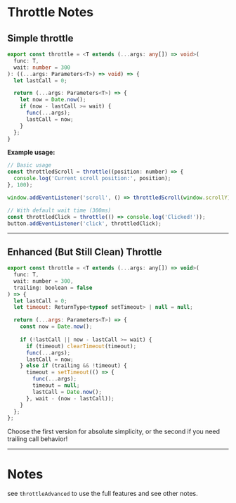 # Throttle Notes

## Simple throttle

```ts
export const throttle = <T extends (...args: any[]) => void>(
  func: T,
  wait: number = 300
): ((...args: Parameters<T>) => void) => {
  let lastCall = 0;

  return (...args: Parameters<T>) => {
    let now = Date.now();
    if (now - lastCall >= wait) {
      func(...args);
      lastCall = now;
    }
  };
}
```

**Example usage:**

```js
// Basic usage
const throttledScroll = throttle((position: number) => {
  console.log('Current scroll position:', position);
}, 100);

window.addEventListener('scroll', () => throttledScroll(window.scrollY));

// With default wait time (300ms)
const throttledClick = throttle(() => console.log('Clicked!'));
button.addEventListener('click', throttledClick);
```

---

## Enhanced (But Still Clean) Throttle

```js
export const throttle = <T extends (...args: any[]) => void>(
  func: T,
  wait: number = 300,
  trailing: boolean = false
) => {
  let lastCall = 0;
  let timeout: ReturnType<typeof setTimeout> | null = null;

  return (...args: Parameters<T>) => {
    const now = Date.now();
    
    if (!lastCall || now - lastCall >= wait) {
      if (timeout) clearTimeout(timeout);
      func(...args);
      lastCall = now;
    } else if (trailing && !timeout) {
      timeout = setTimeout(() => {
        func(...args);
        timeout = null;
        lastCall = Date.now();
      }, wait - (now - lastCall));
    }
  };
};
```
Choose the first version for absolute simplicity, or the second if you need trailing call behavior!

---

# Notes

see `throttleAdvanced` to use the full features and see other notes.
